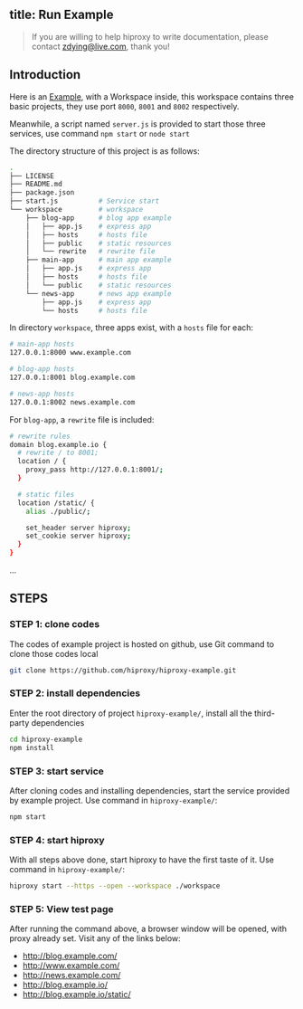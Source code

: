 title: Run Example
---

> If you are willing to help hiproxy to write documentation, please contact zdying@live.com, thank you!

## Introduction

Here is an [Example](https://github.com/hiproxy/hiproxy-example), with a Workspace inside, this workspace contains three basic projects, they use port `8000`, `8001` and `8002` respectively.

Meanwhile, a script named `server.js` is provided to start those three services, use command `npm start` or `node start`

The directory structure of this project is as follows:

```bash
.
├── LICENSE
├── README.md
├── package.json
├── start.js          # Service start
└── workspace         # workspace
    ├── blog-app      # blog app example
    │   ├── app.js    # express app
    │   ├── hosts     # hosts file
    │   ├── public    # static resources
    │   └── rewrite   # rewrite file
    ├── main-app      # main app example
    │   ├── app.js    # express app
    │   ├── hosts     # hosts file
    │   └── public    # static resources
    └── news-app      # news app example
        ├── app.js    # express app
        └── hosts     # hosts file
```

In directory `workspace`, three apps exist, with a `hosts` file for each:

```bash
# main-app hosts
127.0.0.1:8000 www.example.com
```

```bash
# blog-app hosts
127.0.0.1:8001 blog.example.com
```

```bash
# news-app hosts
127.0.0.1:8002 news.example.com
```

For `blog-app`, a `rewrite` file is included:

```bash
# rewrite rules
domain blog.example.io {
  # rewrite / to 8001;
  location / {
    proxy_pass http://127.0.0.1:8001/;
  }

  # static files
  location /static/ {
    alias ./public/;

    set_header server hiproxy;
    set_cookie server hiproxy;
  }
}
```

...

## STEPS

### STEP 1: clone codes

The codes of example project is hosted on github, use Git command to clone those codes local

```bash
git clone https://github.com/hiproxy/hiproxy-example.git
```

### STEP 2: install dependencies

Enter the root directory of project `hiproxy-example/`, install all the third-party dependencies

```bash
cd hiproxy-example
npm install
```

### STEP 3: start service

After cloning codes and installing dependencies, start the service provided by example project. Use command in `hiproxy-example/`:

```bash
npm start
```

### STEP 4: start hiproxy

With all steps above done, start hiproxy to have the first taste of it. Use command in `hiproxy-example/`:

```bash
hiproxy start --https --open --workspace ./workspace
```

### STEP 5: View test page

After running the command above, a browser window will be opened, with proxy already set. Visit any of the links below:

* <http://blog.example.com/>
* <http://www.example.com/>
* <http://news.example.com/>
* <http://blog.example.io/>
* <http://blog.example.io/static/>


